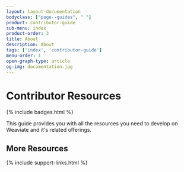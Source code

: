 ```yaml
---
layout: layout-documentation
bodyclass: ["page--guides", " "]
product: contributor-guide
sub-menu: index
product-order: 3
title: About
description: About
tags: ['index', 'contributor-guide']
menu-order: 1
open-graph-type: article
og-img: documentation.jpg
---
```


# Contributor Resources

{% include badges.html %}

This guide provides you with all the resources you need to develop on Weaviate and it's related offerings.

## More Resources

{% include support-links.html %}
